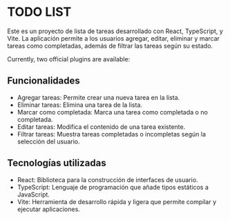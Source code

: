 # TODO LIST

Este es un proyecto de lista de tareas desarrollado con React, TypeScript, y Vite. La aplicación permite a los usuarios agregar, editar, eliminar y marcar tareas como completadas, además de filtrar las tareas según su estado.

Currently, two official plugins are available:

## Funcionalidades

- Agregar tareas: Permite crear una nueva tarea en la lista.
- Eliminar tareas: Elimina una tarea de la lista.
- Marcar como completada: Marca una tarea como completada o no completada.
- Editar tareas: Modifica el contenido de una tarea existente.
- Filtrar tareas: Muestra tareas completadas o incompletas según la selección del usuario.
 
## Tecnologías utilizadas
- React: Biblioteca para la construcción de interfaces de usuario.
- TypeScript: Lenguaje de programación que añade tipos estáticos a JavaScript.
- Vite: Herramienta de desarrollo rápida y ligera que permite compilar y ejecutar aplicaciones.


